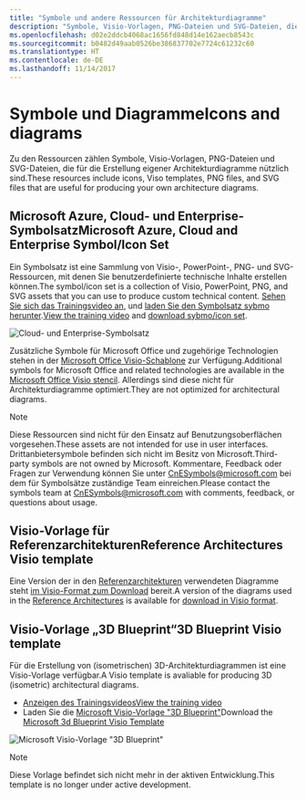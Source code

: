 ```yaml
---
title: "Symbole und andere Ressourcen für Architekturdiagramme"
description: "Symbole, Visio-Vorlagen, PNG-Dateien und SVG-Dateien, die für die Erstellung eigener Architekturdiagramme nützlich sind"
ms.openlocfilehash: d02e2ddcb4068ac1656fd848d14e162aecb8543c
ms.sourcegitcommit: b0482d49aab0526be386837702e7724c61232c60
ms.translationtype: HT
ms.contentlocale: de-DE
ms.lasthandoff: 11/14/2017
---
```

# <a name="icons-and-diagrams"></a><span data-ttu-id="de93b-103">Symbole und Diagramme</span><span class="sxs-lookup"><span data-stu-id="de93b-103">Icons and diagrams</span></span>

<span data-ttu-id="de93b-104">Zu den Ressourcen zählen Symbole, Visio-Vorlagen, PNG-Dateien und SVG-Dateien, die für die Erstellung eigener Architekturdiagramme nützlich sind.</span><span class="sxs-lookup"><span data-stu-id="de93b-104">These resources include icons, Viso templates, PNG files, and SVG files that are useful for producing your own architecture diagrams.</span></span>

## <a name="microsoft-azure-cloud-and-enterprise-symbolicon-set"></a><span data-ttu-id="de93b-105">Microsoft Azure, Cloud- und Enterprise-Symbolsatz</span><span class="sxs-lookup"><span data-stu-id="de93b-105">Microsoft Azure, Cloud and Enterprise Symbol/Icon Set</span></span>

<span data-ttu-id="de93b-106">Ein Symbolsatz ist eine Sammlung von Visio-, PowerPoint-, PNG- und SVG-Ressourcen, mit denen Sie benutzerdefinierte technische Inhalte erstellen können.</span><span class="sxs-lookup"><span data-stu-id="de93b-106">The symbol/icon set is a collection of Visio, PowerPoint, PNG, and SVG assets that you can use to produce custom technical content.</span></span>
<span data-ttu-id="de93b-107">[Sehen Sie sich das Trainingsvideo an](http://aka.ms/CnESymbolsVideo), und [laden Sie den Symbolsatz sybmo herunter](http://aka.ms/CnESymbols).</span><span class="sxs-lookup"><span data-stu-id="de93b-107">[View the training video](http://aka.ms/CnESymbolsVideo) and [download sybmo/icon set](http://aka.ms/CnESymbols).</span></span> 

![Cloud- und Enterprise-Symbolsatz](./_images/CnESymbols.png)

<span data-ttu-id="de93b-109">Zusätzliche Symbole für Microsoft Office und zugehörige Technologien stehen in der [Microsoft Office Visio-Schablone](http://www.microsoft.com/en-us/download/details.aspx?id=35772) zur Verfügung.</span><span class="sxs-lookup"><span data-stu-id="de93b-109">Additional symbols for Microsoft Office and related technologies are available in the [Microsoft Office Visio stencil](http://www.microsoft.com/en-us/download/details.aspx?id=35772).</span></span> <span data-ttu-id="de93b-110">Allerdings sind diese nicht für Architekturdiagramme optimiert.</span><span class="sxs-lookup"><span data-stu-id="de93b-110">They are not optimized for architectural diagrams.</span></span>   

> [!NOTE]
> <span data-ttu-id="de93b-111">Diese Ressourcen sind nicht für den Einsatz auf Benutzungsoberflächen vorgesehen.</span><span class="sxs-lookup"><span data-stu-id="de93b-111">These assets are not intended for use in user interfaces.</span></span> <span data-ttu-id="de93b-112">Drittanbietersymbole befinden sich nicht im Besitz von Microsoft.</span><span class="sxs-lookup"><span data-stu-id="de93b-112">Third-party symbols are not owned by Microsoft.</span></span>
> <span data-ttu-id="de93b-113">Kommentare, Feedback oder Fragen zur Verwendung können Sie unter [CnESymbols@microsoft.com](mailto:CnESymbols@microsoft.com) bei dem für Symbolsätze zuständige Team einreichen.</span><span class="sxs-lookup"><span data-stu-id="de93b-113">Please contact the symbols team at [CnESymbols@microsoft.com](mailto:CnESymbols@microsoft.com) with comments, feedback, or questions about usage.</span></span>

## <a name="reference-architectures-visio-template"></a><span data-ttu-id="de93b-114">Visio-Vorlage für Referenzarchitekturen</span><span class="sxs-lookup"><span data-stu-id="de93b-114">Reference Architectures Visio template</span></span> 

<span data-ttu-id="de93b-115">Eine Version der in den [Referenzarchitekturen](../reference-architectures/index.md) verwendeten Diagramme steht [im Visio-Format zum Download](https://aka.ms/arch-diagrams) bereit.</span><span class="sxs-lookup"><span data-stu-id="de93b-115">A version of the diagrams used in the [Reference Architectures](../reference-architectures/index.md) is available for [download in Visio format](https://aka.ms/arch-diagrams).</span></span>

## <a name="3d-blueprint-visio-template"></a><span data-ttu-id="de93b-116">Visio-Vorlage „3D Blueprint“</span><span class="sxs-lookup"><span data-stu-id="de93b-116">3D Blueprint Visio template</span></span>

<span data-ttu-id="de93b-117">Für die Erstellung von (isometrischen) 3D-Architekturdiagrammen ist eine Visio-Vorlage verfügbar.</span><span class="sxs-lookup"><span data-stu-id="de93b-117">A Visio template is avaliable for producing 3D (isometric) architectural diagrams.</span></span>

- [<span data-ttu-id="de93b-118">Anzeigen des Trainingsvideos</span><span class="sxs-lookup"><span data-stu-id="de93b-118">View the training video</span></span>](http://aka.ms/3dBlueprintTemplateVideo) 
- <span data-ttu-id="de93b-119">Laden Sie die [Microsoft Visio-Vorlage "3D Blueprint"](http://aka.ms/3DBlueprintTemplate)</span><span class="sxs-lookup"><span data-stu-id="de93b-119">Download the [Microsoft 3d Blueprint Visio Template](http://aka.ms/3DBlueprintTemplate)</span></span>

![Microsoft Visio-Vorlage "3D Blueprint"](./_images/3DBlueprintVisioTemplate.png)

> [!NOTE]
> <span data-ttu-id="de93b-121">Diese Vorlage befindet sich nicht mehr in der aktiven Entwicklung.</span><span class="sxs-lookup"><span data-stu-id="de93b-121">This template is no longer under active development.</span></span>
